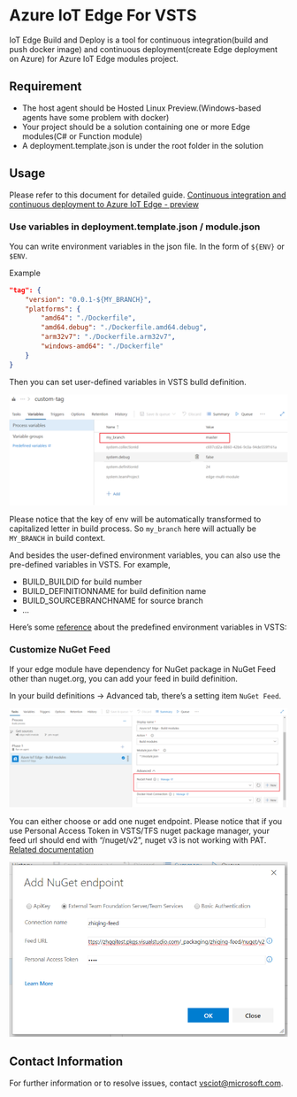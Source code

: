 # Azure IoT Edge For VSTS
IoT Edge Build and Deploy is a tool for continuous integration(build and push docker image) and continuous deployment(create Edge deployment on Azure) for Azure IoT Edge modules project.

## Requirement
* The host agent should be Hosted Linux Preview.(Windows-based agents have some problem with docker)
* Your project should be a solution containing one or more Edge modules(C# or Function module)
* A deployment.template.json is under the root folder in the solution

## Usage
Please refer to this document for detailed guide.
[Continuous integration and continuous deployment to Azure IoT Edge - preview](https://docs.microsoft.com/en-us/azure/iot-edge/how-to-ci-cd)

### Use variables in deployment.template.json / module.json
You can write environment variables in the json file. In the form of `${ENV}` or `$ENV`.  
  
Example
```json
"tag": {
    "version": "0.0.1-${MY_BRANCH}",
    "platforms": {
        "amd64": "./Dockerfile",
        "amd64.debug": "./Dockerfile.amd64.debug",
        "arm32v7": "./Dockerfile.arm32v7",
        "windows-amd64": "./Dockerfile"
    }
}
```

Then you can set user-defined variables in VSTS bulld definition.

![variable setting in build definition](https://raw.githubusercontent.com/michaeljqzq/host-image/master/docs-3.png)

Please notice that the key of env will be automatically transformed to capitalized letter in build process. So `my_branch` here will actually be `MY_BRANCH` in build context.

And besides the user-defined environment variables, you can also use the pre-defined variables in VSTS. For example,

* BUILD_BUILDID for build number
*	BUILD_DEFINITIONNAME for build definition name
*	BUILD_SOURCEBRANCHNAME for source branch
*	…

Here’s some [reference](https://docs.microsoft.com/en-us/vsts/pipelines/build/variables?view=vsts&tabs=batch#qa) about the predefined environment variables in VSTS:

### Customize NuGet Feed
If your edge module have dependency for NuGet package in NuGet Feed other than nuget.org, you can add your feed in build definition.

In your build definitions -> Advanced tab, there’s a setting item `NuGet Feed`.

![setting in build definition](https://raw.githubusercontent.com/michaeljqzq/host-image/master/docs-1.png)

You can either choose or add one nuget endpoint. Please notice that if you use Personal Access Token in VSTS/TFS nuget package manager, your feed url should end with “/nuget/v2”, nuget v3 is not working with PAT. [Related documentation](https://docs.microsoft.com/en-us/vsts/package/nuget/nuget-exe?view=vsts#add-a-feed-to-nuget-2)

![setting add NuGet endpoint](https://raw.githubusercontent.com/michaeljqzq/host-image/master/docs-2.png)

## Contact Information
For further information or to resolve issues, contact vsciot@microsoft.com.
